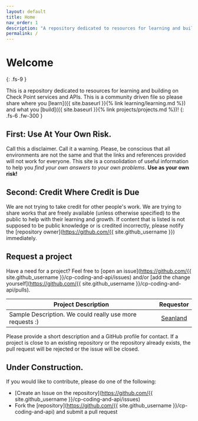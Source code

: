 ```yaml
---
layout: default
title: Home
nav_order: 1
description: "A repository dedicated to resources for learning and building on Check Point services and APIs"
permalink: /
---
```


# Welcome
{: .fs-9 }

This is a repository dedicated to resources for learning and building on Check Point services and APIs.  This is a community driven file so please share where you [learn]({{ site.baseurl }}{% link learning/learning.md %}) and what you [build]({{ site.baseurl }}{% link projects/projects.md %})!
{: .fs-6 .fw-300 }

## First: Use At Your Own Risk.

Call this a disclaimer.  Call it a warning.  Please, be conscious that all environments are not the same and that the links and references provided will not work for everyone.  This site is a consolidation of useful information to help you _find your own answers to your own problems_.  <strong>Use as your own risk!</strong>

## Second: Credit Where Credit is Due

We are not trying to take credit for other people's work.  We are trying to share works that are freely available (unless otherwise specified) to the public to help with their learning and growth.  If content that is listed is not supposed to be public knowledge or is credited incorrectly, please notify the [repository owner](https://github.com/{{ site.github_username }}) immediately.

## Request a project

Have a need for a project?  Feel free to [open an issue](https://github.com/{{ site.github_username }}/cp-coding-and-api/issues) and/or [add the change yourself](https://github.com/{{ site.github_username }}/cp-coding-and-api/pulls).

| Project Description | Requestor |
| ------------------- | :-------: |
| Sample Description.  We could really use more requests :) | [Seanland](https://github.com/Seanland) |

Please provide a short description and a GitHub profile for contact.  If a project is close to an existing repository or the repository already exists, the pull request will be rejected or the issue will be closed.  

## Under Construction.

If you would like to contribute, please do one of the following:
- [Create an Issue on the repository](https://github.com/{{ site.github_username }}/cp-coding-and-api/issues)
- Fork the [repository](https://github.com/{{ site.github_username }}/cp-coding-and-api) and submit a pull request

